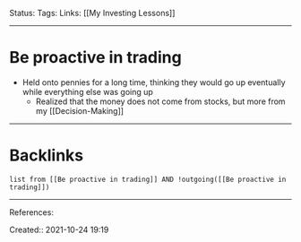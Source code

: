 Status: 
Tags: 
Links: [[My Investing Lessons]]
___
# Be proactive in trading
- Held onto pennies for a long time, thinking they would go up eventually while everything else was going up
	- Realized that the money does not come from stocks, but more from my [[Decision-Making]]
___
# Backlinks
```dataview
list from [[Be proactive in trading]] AND !outgoing([[Be proactive in trading]])
```
___
References:

Created:: 2021-10-24 19:19

